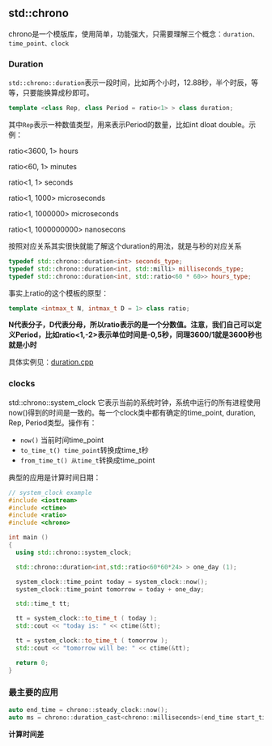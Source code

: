 ## std::chrono
chrono是一个模版库，使用简单，功能强大，只需要理解三个概念：`duration、time_point、clock`

### Duration

`std::chrono::duration`表示一段时间，比如两个小时，12.88秒，半个时辰，等等，只要能换算成秒即可。

```cpp
template <class Rep, class Period = ratio<1> > class duration;
```



其中`Rep`表示一种数值类型，用来表示Period的数量，比如int dloat double。示例：

ratio<3600, 1>        hours

ratio<60, 1>          minutes

ratio<1, 1>           seconds

ratio<1, 1000>        microseconds

ratio<1, 1000000>     microseconds

ratio<1, 1000000000>  nanosecons

按照对应关系其实很快就能了解这个duration的用法，就是与秒的对应关系
```cpp
typedef std::chrono::duration<int> seconds_type;
typedef std::chrono::duration<int, std::milli> milliseconds_type;
typedef std::chrono::duration<int, std::ratio<60 * 60>> hours_type;
```

事实上ratio的这个模板的原型：

```cpp
template <intmax_t N, intmax_t D = 1> class ratio;
```

**N代表分子，D代表分母，所以ratio表示的是一个分数值。注意，我们自己可以定义Period，比如ratio<1,-2>表示单位时间是-0,5秒，同理3600/1就是3600秒也就是小时**

具体实例见：[duration.cpp](./duration.cpp)

### clocks

std::chrono::system_clock 它表示当前的系统时钟，系统中运行的所有进程使用now()得到的时间是一致的。每一个clock类中都有确定的time_point, duration, Rep, Period类型。操作有：

+ `now()` 当前时间time_point
+ `to_time_t() time_point`转换成time_t秒
+ `from_time_t() 从time_t`转换成time_point

典型的应用是计算时间日期：

```cpp
// system_clock example
#include <iostream>
#include <ctime>
#include <ratio>
#include <chrono>

int main ()
{
  using std::chrono::system_clock;

  std::chrono::duration<int,std::ratio<60*60*24> > one_day (1);

  system_clock::time_point today = system_clock::now();
  system_clock::time_point tomorrow = today + one_day;

  std::time_t tt;

  tt = system_clock::to_time_t ( today );
  std::cout << "today is: " << ctime(&tt);

  tt = system_clock::to_time_t ( tomorrow );
  std::cout << "tomorrow will be: " << ctime(&tt);

  return 0;
}
```

### 最主要的应用

```cpp
auto end_time = chrono::steady_clock::now();
auto ms = chrono::duration_cast<chrono::milliseconds>(end_time start_time).count();
```

**计算时间差**

